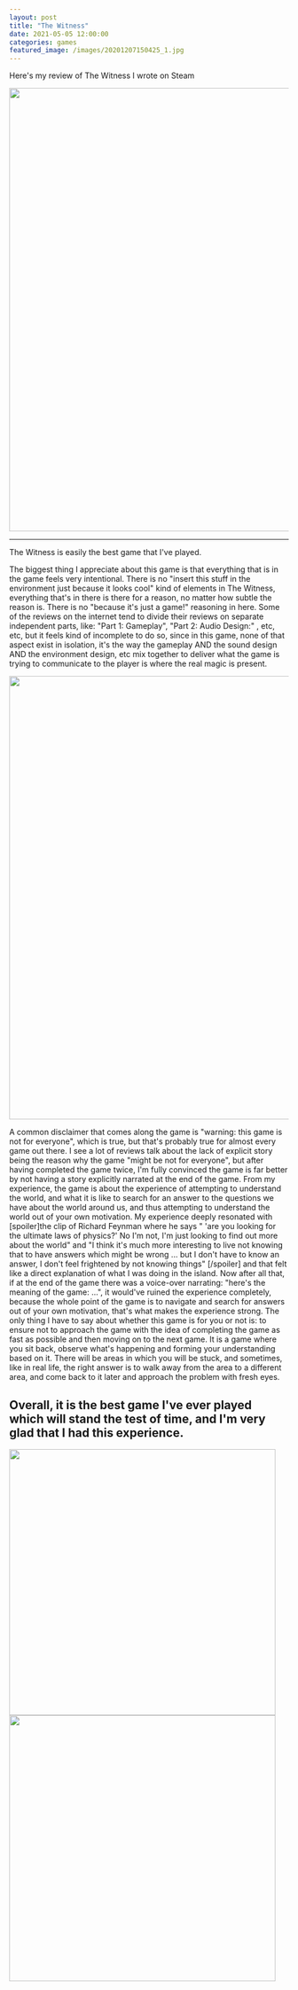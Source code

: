 ```yaml
---
layout: post
title: "The Witness"
date: 2021-05-05 12:00:00
categories: games
featured_image: /images/20201207150425_1.jpg
---
```


Here's my review of The Witness I wrote on Steam

<img src="https://rudranilbasu.github.io/blog_v2/images/witness_1.jpg" width="800" />

---
The Witness is easily the best game that I've played.

The biggest thing I appreciate about this game is that everything that is in the game feels very intentional. There is no "insert this stuff in the environment just because it looks cool" kind of elements in The Witness, everything that's in there is there for a reason, no matter how subtle the reason is. There is no "because it's just a game!" reasoning in here. Some of the reviews on the internet tend to divide their reviews on separate independent parts, like: "Part 1: Gameplay", "Part 2: Audio Design:" , etc, etc, but it feels kind of incomplete to do so, since in this game, none of that aspect exist in isolation, it's the way the gameplay AND the sound design AND the environment design, etc mix together to deliver what the game is trying to communicate to the player is where the real magic is present.

<img src="https://rudranilbasu.github.io/blog_v2/images/witness_2.jpg" width="800" />

A common disclaimer that comes along the game is "warning: this game is not for everyone", which is true, but that's probably true for almost every game out there. I see a lot of reviews talk about the lack of explicit story being the reason why the game "might be not for everyone", but after having completed the game twice, I'm fully convinced the game is far better by not having a story explicitly narrated at the end of the game. From my experience, the game is about the experience of attempting to understand the world, and what it is like to search for an answer to the questions we have about the world around us, and thus attempting to understand the world out of your own motivation. My experience deeply resonated with [spoiler]the clip of Richard Feynman where he says " 'are you looking for the ultimate laws of physics?' No I'm not, I'm just looking to find out more about the world" and "I think it's much more interesting to live not knowing that to have answers which might be wrong ... but I don't have to know an answer, I don't feel frightened by not knowing things" [/spoiler] and that felt like a direct explanation of what I was doing in the island. Now after all that, if at the end of the game there was a voice-over narrating: "here's the meaning of the game: ...", it would've ruined the experience completely, because the whole point of the game is to navigate and search for answers out of your own motivation, that's what makes the experience strong. The only thing I have to say about whether this game is for you or not is: to ensure not to approach the game with the idea of completing the game as fast as possible and then moving on to the next game. It is a game where you sit back, observe what's happening and forming your understanding based on it. There will be areas in which you will be stuck, and sometimes, like in real life, the right answer is to walk away from the area to a different area, and come back to it later and approach the problem with fresh eyes.

Overall, it is the best game I've ever played which will stand the test of time, and I'm very glad that I had this experience.
---

<div class="row">
<div class="column">
<img src="https://rudranilbasu.github.io/blog_v2/images/witness_sand_castle.jpg" width="480" />
</div>
<div class="column">
<img src="https://rudranilbasu.github.io/blog_v2/images/Braid_fullart.jpg" width="480" />
</div>
</div>